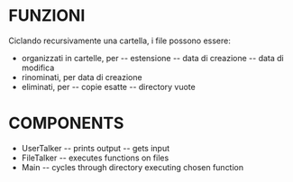 
# FUNZIONI

Ciclando recursivamente una cartella, i file possono essere:

- organizzati in cartelle, per
  -- estensione
  -- data di creazione
  -- data di modifica
- rinominati, per data di creazione
- eliminati, per
  -- copie esatte
  -- directory vuote

# COMPONENTS

- UserTalker
  -- prints output
  -- gets input
- FileTalker
  -- executes functions on files
- Main
  -- cycles through directory executing chosen function
